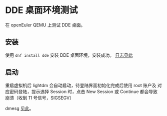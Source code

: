 # DDE 桌面环境测试

在 openEuler QEMU 上测试 DDE 桌面。

## 安装

使用 `dnf install dde` 安装 DDE 桌面环境，安装成功。
[日志见此](openEuler-2303-0404-install.log)

## 启动

重启虚拟机后 lightdm 会自动启动，待登陆界面初始化完成后使用 root 账户及
对应密码登陆，提示选择 Session 时，点击 New Session 或 Continue 都会导致
崩溃（收到 11 号信号，SIGSEGV）

dmesg [见此](openEuler-2303-0404-dmesg.log)。
